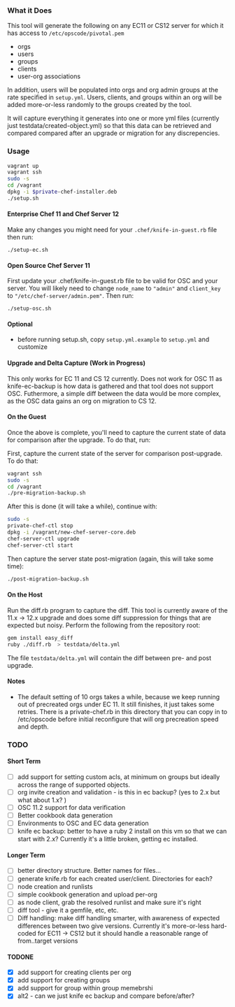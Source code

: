 ### What it Does

This tool will generate the following on any EC11 or CS12 server for which it has access to `/etc/opscode/pivotal.pem`
* orgs
* users
* groups
* clients
* user-org associations

In addition, users will be populated into orgs and org admin groups at the rate specified in `setup.yml`.  Users, clients, and groups within an org will be added more-or-less randomly to the groups created by the tool.

It will capture everything it generates into one or more yml files
(currently just testdata/created-object.yml) so that this data can be
retrieved and compared compared after an upgrade or migration for any discrepencies.

### Usage

```bash
vagrant up
vagrant ssh
sudo -s
cd /vagrant
dpkg -i $private-chef-installer.deb
./setup.sh
```

#### Enterprise Chef 11 and Chef Server 12

Make any changes you might need for your `.chef/knife-in-guest.rb` file then run:

```
./setup-ec.sh
```

#### Open Source Chef Server 11

First update your .chef/knife-in-guest.rb file to be valid for OSC and your server. 
You will likely need to change `node_name` to `"admin"` and `client_key` to `"/etc/chef-server/admin.pem"`. Then run:

```
./setup-osc.sh
```

#### Optional

- before running setup.sh, copy `setup.yml.example` to `setup.yml` and customize

#### Upgrade and Delta Capture (Work in Progress)

This only works for EC 11 and CS 12 currently. 
Does not work for OSC 11 as knife-ec-backup is how data is gathered and that tool does not support OSC.
Futhermore, a simple diff between the data would be more complex, as the OSC data gains an org on migration to CS 12.

#### On the Guest ####
Once the above is complete, you'll need to capture the current state of
data for comparison after the upgrade. To do that, run:

First, capture the current state of the server for comparison
post-upgrade. To do that:

```bash
vagrant ssh
sudo -s
cd /vagrant
./pre-migration-backup.sh
```

After this is done (it will take a while), continue with:

```bash
sudo -s
private-chef-ctl stop
dpkg -i /vagrant/new-chef-server-core.deb
chef-server-ctl upgrade
chef-server-ctl start
```

Then capture the server state post-migration (again, this will take some
time):

```bash
./post-migration-backup.sh
```

#### On the Host ####

Run the diff.rb program to capture the diff.  This tool is currently aware of
the 11.x -> 12.x upgrade and does some diff suppression for things that are expected but
noisy. Perform the following from the repository root:

```bash
gem install easy_diff
ruby ./diff.rb  > testdata/delta.yml
```

The file `testdata/delta.yml` will contain the diff between pre- and post
upgrade.

#### Notes

- The default setting of 10 orgs takes a while, because we keep running
  out of precreated orgs under EC 11.  It still finishes, it just takes
  some retries. There is a private-chef.rb in this directory that you
  can copy in to /etc/opscode before initial reconfigure that will
  org precreation speed and depth.

### TODO

#### Short Term
- [ ] add support for setting custom acls, at minimum on groups but
      ideally across the range of supported objects.
- [ ] org invite creation and validation - is this in ec backup? (yes to
      2.x but what about 1.x? )
- [ ] OSC 11.2 support for data verification
- [ ] Better cookbook data generation
- [ ] Environments to OSC and EC data generation
- [ ] knife ec backup: better to have a ruby 2 install on this vm so
      that we can start with 2.x? Currently it's a little broken,
      getting ec installed.

#### Longer Term
- [ ] better directory structure. Better names for files...
- [ ] generate knife.rb for each created user/client. Directories for
  each?
- [ ] node creation and runlists
- [ ] simple cookbook generation and upload per-org
- [ ] as node client, grab the resolved runlist and make sure it's right
- [ ] diff tool - give it a gemfile, etc, etc.
- [ ] Diff handling: make diff handling smarter, with awareness of
  expected differences between two give versions.  Currently it's
  more-or-less hard-coded for EC11 -> CS12 but it should handle a
  reasonable range of from..target versions

#### TODONE
- [x] add support for creating clients per org
- [x] add support for creating groups
- [x] add support for group within group memebrshi
- [x] alt2 - can we just knife ec backup and compare before/after?
